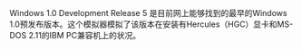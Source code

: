 Windows 1.0 Development Release 5 是目前网上能够找到的最早的Windows 1.0预发布版本。这个模拟器模拟了该版本在安装有Hercules（HGC）显卡和MS-DOS 2.11的IBM PC兼容机上的状况。